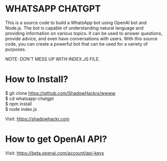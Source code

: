 # WHATSAPP CHATGPT
This is a source code to build a WhatsApp bot using OpenAI bot and Node.js. The bot is capable of understanding natural language and providing information on various topics. It can be used to answer questions, provide advice, and even have conversations with users. With this source code, you can create a powerful bot that can be used for a variety of purposes. <br>

NOTE: DON'T MESS UP WITH INDEX.JS FILE. <br>

# How to Install? 
$ git clone https://github.com/ShadowHackrs/wwww <br>
$ cd whatsapp-chatgpt <br>
$ npm install <br>
$ node index.js <br>

Visit: https://shadowhackr.com <br>

# How to get OpenAI API?
Visit: https://beta.openai.com/account/api-keys
